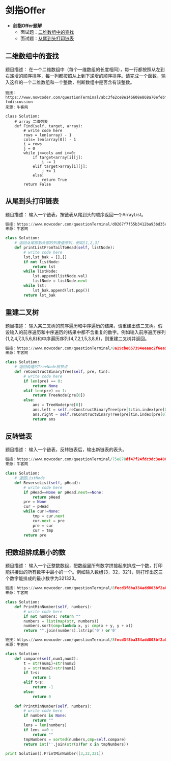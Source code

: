 # 剑指Offer

* **剑指Offer题解**
   * 面试题：[二维数组中的查找](##数组中重复的数字)
   * 面试题：[从尾到头打印链表](##从尾到头打印链表)

## 二维数组中的查找

题目描述：
在一个二维数组中（每个一维数组的长度相同），每一行都按照从左到右递增的顺序排序，每一列都按照从上到下递增的顺序排序。请完成一个函数，输入这样的一个二维数组和一个整数，判断数组中是否含有该整数。
```
链接：https://www.nowcoder.com/questionTerminal/abc3fe2ce8e146608e868a70efebf62e?f=discussion
来源：牛客网

class Solution:
    # array 二维列表
    def Find(self, target, array):
        # write code here
        rows = len(array) - 1
        cols= len(array[0]) - 1
        i = rows
        j = 0
        while j<=cols and i>=0:
            if target<array[i][j]:
                i -= 1
            elif target>array[i][j]:
                j += 1
            else:
                return True
        return False
```

## 从尾到头打印链表
题目描述：
输入一个链表，按链表从尾到头的顺序返回一个ArrayList。
```python
链接：https://www.nowcoder.com/questionTerminal/d0267f7f55b3412ba93bd35cfa8e8035?f=discussion
来源：牛客网

class Solution:
    # 返回从尾部到头部的列表值序列，例如[1,2,3]
    def printListFromTailToHead(self, listNode):
        # write code here
        lst,lst_bak = [],[]
        if not listNode:
            return lst
        while listNode:
            lst.append(listNode.val)
            listNode = listNode.next
        while lst:
            lst_bak.append(lst.pop())
        return lst_bak
```

## 重建二叉树

题目描述：
输入某二叉树的前序遍历和中序遍历的结果，请重建出该二叉树。假设输入的前序遍历和中序遍历的结果中都不含重复的数字。例如输入前序遍历序列{1,2,4,7,3,5,6,8}和中序遍历序列{4,7,2,1,5,3,8,6}，则重建二叉树并返回。
```python
链接：https://www.nowcoder.com/questionTerminal/8a19cbe657394eeaac2f6ea9b0f6fcf6?f=discussion
来源：牛客网

class Solution:
    # 返回构造的TreeNode根节点
    def reConstructBinaryTree(self, pre, tin):
        # write code here
        if len(pre) == 0:
            return None
        elif len(pre) == 1:
            return TreeNode(pre[0])
        else:
            ans = TreeNode(pre[0])
            ans.left = self.reConstructBinaryTree(pre[1:tin.index(pre[0])+1], tin[:tin.index(pre[0])])
            ans.right = self.reConstructBinaryTree(pre[tin.index(pre[0])+1:], tin[tin.index(pre[0])+1:])
            return ans
```

## 反转链表
题目描述：
输入一个链表，反转链表后，输出新链表的表头。
```python
链接：https://www.nowcoder.com/questionTerminal/75e878df47f24fdc9dc3e400ec6058ca?f=discussion
来源：牛客网

class Solution:
    # 返回ListNode
    def ReverseList(self, pHead):
        # write code here
        if pHead==None or pHead.next==None:
            return pHead
        pre = None
        cur = pHead
        while cur!=None:
            tmp = cur.next
            cur.next = pre
            pre = cur
            cur = tmp
        return pre
```

## 把数组排成最小的数

题目描述：
输入一个正整数数组，把数组里所有数字拼接起来排成一个数，打印能拼接出的所有数字中最小的一个。例如输入数组{3，32，321}，则打印出这三个数字能排成的最小数字为321323。

```python
链接：https://www.nowcoder.com/questionTerminal/8fecd3f8ba334add803bf2a06af1b993?f=discussion
来源：牛客网

class Solution:
    def PrintMinNumber(self, numbers):
        # write code here
        if not numbers: return ""
        numbers = list(map(str, numbers))
        numbers.sort(cmp=lambda x, y: cmp(x + y, y + x))
        return "".join(numbers).lstrip('0') or'0'
```

```python
链接：https://www.nowcoder.com/questionTerminal/8fecd3f8ba334add803bf2a06af1b993?f=discussion
来源：牛客网

class Solution:
    def compare(self,num1,num2):
        t = str(num1)+str(num2)
        s = str(num2)+str(num1)
        if t>s:
            return 1
        elif t<s:
            return -1
        else:
            return 0
 
    def PrintMinNumber(self, numbers):
        # write code here
        if numbers is None:
            return ""
        lens = len(numbers)
        if lens ==0 :
            return ""
        tmpNumbers = sorted(numbers,cmp=self.compare)
        return int(''.join(str(x)for x in tmpNumbers))
 
print Solution().PrintMinNumber([3,32,321])
```
